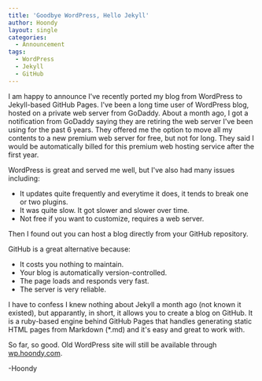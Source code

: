 ```yaml
---
title: 'Goodbye WordPress, Hello Jekyll'
author: Hoondy
layout: single
categories:
  - Announcement
tags:
  - WordPress
  - Jekyll
  - GitHub
---
```


I am happy to announce I've recently ported my blog from WordPress to Jekyll-based GitHub Pages. I've been a long time user of WordPress blog, hosted on a private web server from GoDaddy. About a month ago, I got a notification from GoDaddy saying they are retiring the web server I've been using for the past 6 years. They offered me the option to move all my contents to a new premium web server for free, but not for long. They said I would be automatically billed for this premium web hosting service after the first year.

WordPress is great and served me well, but I've also had many issues including:

  * It updates quite frequently and everytime it does, it tends to break one or two plugins.
  * It was quite slow. It got slower and slower over time.
  * Not free if you want to customize, requires a web server.

Then I found out you can host a blog directly from your GitHub repository.

GitHub is a great alternative because:

  * It costs you nothing to maintain.
  * Your blog is automatically version-controlled.
  * The page loads and responds very fast.
  * The server is very reliable.

I have to confess I knew nothing about Jekyll a month ago (not known it existed), but apparantly, in short, it allows you to create a blog on GitHub. It is a ruby-based engine behind GitHub Pages that handles generating static HTML pages from Markdown (*.md) and it's easy and great to work with.

So far, so good. Old WordPress site will still be available through [wp.hoondy.com](http://wp.hoondy.com).

-Hoondy

